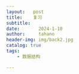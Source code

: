 ```yaml
---
layout:   post
title:    复习
subtitle:   
date:       2024-1-10
author:     tahano
header-img: img/back2.jpg
catalog: true
tags:
    - 数据结构

---
```

